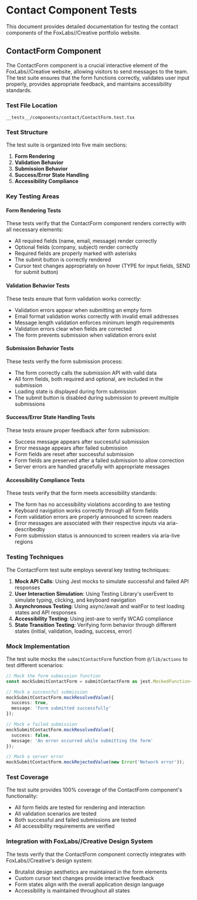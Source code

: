 # Contact Component Tests

This document provides detailed documentation for testing the contact components of the FoxLabs//Creative portfolio website.

## ContactForm Component

The ContactForm component is a crucial interactive element of the FoxLabs//Creative website, allowing visitors to send messages to the team. The test suite ensures that the form functions correctly, validates user input properly, provides appropriate feedback, and maintains accessibility standards.

### Test File Location

`__tests__/components/contact/ContactForm.test.tsx`

### Test Structure

The test suite is organized into five main sections:

1. **Form Rendering**
2. **Validation Behavior**
3. **Submission Behavior**
4. **Success/Error State Handling**
5. **Accessibility Compliance**

### Key Testing Areas

#### Form Rendering Tests

These tests verify that the ContactForm component renders correctly with all necessary elements:

- All required fields (name, email, message) render correctly
- Optional fields (company, subject) render correctly
- Required fields are properly marked with asterisks
- The submit button is correctly rendered
- Cursor text changes appropriately on hover (TYPE for input fields, SEND for submit button)

#### Validation Behavior Tests

These tests ensure that form validation works correctly:

- Validation errors appear when submitting an empty form
- Email format validation works correctly with invalid email addresses
- Message length validation enforces minimum length requirements
- Validation errors clear when fields are corrected
- The form prevents submission when validation errors exist

#### Submission Behavior Tests

These tests verify the form submission process:

- The form correctly calls the submission API with valid data
- All form fields, both required and optional, are included in the submission
- Loading state is displayed during form submission
- The submit button is disabled during submission to prevent multiple submissions

#### Success/Error State Handling Tests

These tests ensure proper feedback after form submission:

- Success message appears after successful submission
- Error message appears after failed submission
- Form fields are reset after successful submission
- Form fields are preserved after a failed submission to allow correction
- Server errors are handled gracefully with appropriate messages

#### Accessibility Compliance Tests

These tests verify that the form meets accessibility standards:

- The form has no accessibility violations according to axe testing
- Keyboard navigation works correctly through all form fields
- Form validation errors are properly announced to screen readers
- Error messages are associated with their respective inputs via aria-describedby
- Form submission status is announced to screen readers via aria-live regions

### Testing Techniques

The ContactForm test suite employs several key testing techniques:

1. **Mock API Calls**: Using Jest mocks to simulate successful and failed API responses
2. **User Interaction Simulation**: Using Testing Library's userEvent to simulate typing, clicking, and keyboard navigation
3. **Asynchronous Testing**: Using async/await and waitFor to test loading states and API responses
4. **Accessibility Testing**: Using jest-axe to verify WCAG compliance
5. **State Transition Testing**: Verifying form behavior through different states (initial, validation, loading, success, error)

### Mock Implementation

The test suite mocks the `submitContactForm` function from `@/lib/actions` to test different scenarios:

```typescript
// Mock the form submission function
const mockSubmitContactForm = submitContactForm as jest.MockedFunction<typeof submitContactForm>;

// Mock a successful submission
mockSubmitContactForm.mockResolvedValue({
  success: true,
  message: 'Form submitted successfully'
});

// Mock a failed submission
mockSubmitContactForm.mockResolvedValue({
  success: false,
  message: 'An error occurred while submitting the form'
});

// Mock a server error
mockSubmitContactForm.mockRejectedValue(new Error('Network error'));
```

### Test Coverage

The test suite provides 100% coverage of the ContactForm component's functionality:

- All form fields are tested for rendering and interaction
- All validation scenarios are tested
- Both successful and failed submissions are tested
- All accessibility requirements are verified

### Integration with FoxLabs//Creative Design System

The tests verify that the ContactForm component correctly integrates with FoxLabs//Creative's design system:

- Brutalist design aesthetics are maintained in the form elements
- Custom cursor text changes provide interactive feedback
- Form states align with the overall application design language
- Accessibility is maintained throughout all states 